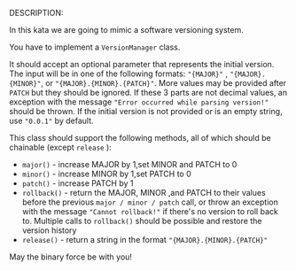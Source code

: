 DESCRIPTION:

In this kata we are going to mimic a software versioning system.

You have to implement a `VersionManager` class.

It should accept an optional parameter that represents the initial version. The input will be in one of the following
formats: `"{MAJOR}"` , `"{MAJOR}.{MINOR}"`, or `"{MAJOR}.{MINOR}.{PATCH}"`. More values may be provided after
`PATCH` but they should be ignored. If these 3 parts are not decimal values, an exception with the message
`"Error occurred while parsing version!"` should be thrown. If the initial version is not provided or is an empty string, use `"0.0.1"` by default.

This class should support the following methods, all of which should be chainable (except `release` ):

 - `major()` - increase MAJOR by 1,set MINOR and PATCH to 0
 - `minor()` - increase MINOR by 1,set PATCH to 0
 - `patch()` - increase PATCH by 1
 - `rollback()` - return the MAJOR, MINOR ,and PATCH to their values before the previous `major / minor / patch` call, or throw an exception with the message `"Cannot rollback!"` if there's no version to roll back to. Multiple calls to `rollback()` should be possible and restore the version history
 - `release()` - return a string in the format `"{MAJOR}.{MINOR}.{PATCH}"`

May the binary force be with you!
